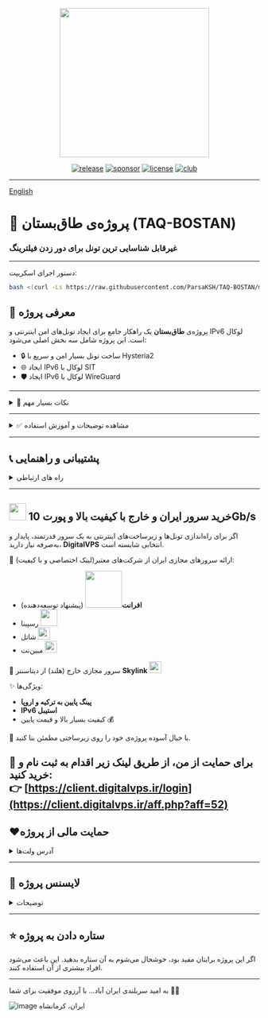 <div align="center">
<img src="https://github.com/user-attachments/assets/acc27110-4275-4751-937b-cdc63704164f" width="300" />
</div>

<div align="center">
  
[![release](https://img.shields.io/badge/release-v2.0.1-%23006400)](#)
[![sponsor](https://img.shields.io/badge/sponsor-DigitalVPS.ir-%23FF0000)](https://client.digitalvps.ir/aff.php?aff=52)
[![license](https://img.shields.io/badge/license-Apache2-%23006400)](#)
[![club](https://img.shields.io/badge/club-OPIRAN-%234B0082)](https://t.me/OPIranClub)

</div>

---

[English](https://github.com/ParsaKSH/TAQ-BOSTAN/blob/main/README-en.md)


# 🚀 پروژه‌ی طاق‌بستان (TAQ-BOSTAN)
### غیرقابل شناسایی ترین تونل برای دور زدن فیلترینگ

---

دستور اجرای اسکریپت:

```bash
bash <(curl -Ls https://raw.githubusercontent.com/ParsaKSH/TAQ-BOSTAN/main/script.sh)
```
## 🌟 معرفی پروژه
پروژه‌ی **طاق‌بستان** یک راهکار جامع برای ایجاد تونل‌های امن اینترنتی و IPv6 لوکال است. این پروژه شامل سه بخش اصلی می‌شود:

- 🔒 ساخت تونل بسیار امن و سریع با Hysteria2
- 🌐 ایجاد IPv6 لوکال با SIT
- 🛡 ایجاد IPv6 لوکال با WireGuard

---
<details>
<summary>📌 نکات بسیار مهم</summary>
  <div align="right">
- اگر سرور شما IPv6 ندارد، ابتدا باید با SIT یک IPv6 لوکال ایجاد کنید.(توجه کنید که برای ایجاد آیپی6 لوکال برای هیستریا، به هیچ عنوان نباید از وایرگارد استفاده کنید.)

 <div align="right">    
- لطفا در وارد کردن پورت دقت کنید، پورت هیستریا برای ارتباط بین دو سرور هست و باید در سرور ایران و سرور خارج یک مقدار وارد شود، این پورت باید در سرور آزاد باشد و هیچ سرویس دیگری از آن استفاده نکند، این پورت با پورتی که باید فوروارد شود متفاوت است.
 <div align="right">
- پیشنهاد می‌کنم برای هیستریا از پورت 443 در جهت عادی جلوه دادن بیشتر ارتباط استفاده کنید.
 <div align="right"> 
- لطفا لطفا لطفا کانفیگ های سمت کاربر خودتون رو tls دار کنید. این موضوع برای حفاظت از سرور شما در برابر فیلترینگ و اکسسی بسیار حیاتی است.
    
  </div>
</details>

---

<details>
<summary>✅ مشاهده توضیحات و آموزش استفاده</summary>

## 🔒 بخش اول: تونل امن و سریع با Hysteria2
<details>
<summary>✅ مشاهده توضیحات و آموزش استفاده</summary>

### 📌 مزایا:
- تونل رمزنگاری‌شده **TLS 1.3 + QUIC**
- انتقال تمام ترافیک از طریق یک کانکشن واحد UDP
- جلوگیری کامل از مشکوک شدن سرور و ایران اکسس شدن
- رفتار ترافیک مشابه HTTPS عادی (بدون ریسک شناسایی)
- بدون نیاز به دامنه (استفاده از SSL خودامضا)
- بسیار سریع
- دارای اسپیدتست داخلی برای تست پهنای باند هیستریا بین دو سرور تونل شده

### 🚀 نصب آسان:

<details>
<summary>سرور خارج</summary>

1-اسکریپت را روی سرور اجرا کنید.

2-عدد 1 را وارد کنید تا اسکریپت هیستریا اجرا شود.

3-کلمه "Foreign" را وارد کنید.

4-پورت هیستریا را وارد کنید.(طبق توضیحات بالا، این پورت نباید توسط هیچ سرویس دیگری در هیچیک از سرور های شما استفاده شده باشد؛ پیشنهاد می‌کنم از پورت 443 استفاده کنید.)

5-یک رمز دلخواه برای اینباند هیستریا وارد کنید.

6-برای FEC، اگر سرور های شما مخصوص گیم هستند و پکت لاس بالایی دارند، FEC را فعال کنید.(هرچه مقادیری که وارد می‌کنید بیشتر باشد، هم بار پردازشی بالا می‌رود و هم ترافیک بیشتری مصرف می‌شود.(sendدر ایران باید برابر با receive سرور خارج باشد و برعکس.)

-کانفیگ سرور خارج به پایان رسید.
  
</details>

<details>
<summary>سرور ایران</summary>

1-اسکریپت را روی سرور اجرا کنید.

2-کلمه "Iran" را وارد کنید.

3-انتخاب کنید که می‌خواهید از IPv6 استفاده کنید یا IPv4(اگر سرور های شما آیپی6 خوبی دارند، پیشنهاد می‌شود از آیپی6 استفاده کنید. سرورهای افرانت و رسپینا DigitalVPS آیپی6 بسیار خوب و پایداری دارند.)

4-تعداد سرور های خارج خود که قصد تانل کردن آنها به سرور ایران را دارید وارد کنید.

5-به ترتیب آیپی، پورت هیستریا و رمز تنظیم شده در آنها را وارد کنید.

6-در این فیلد، SNI دلخواه خود را بگذارید، مثلا google.com (نیاز به استفاده از دامنه خودتان نیست.)

7-تعداد پورت هایی که قصد فوروارد کردن را در این سرور خارج دارید وارد کنید.

8-به ترتیب پورت ها را وارد کنید.

9-اگر به FEC نیاز دارید طبق شرایطی که در بخش سرور خارج عنوان کردم، آن را فعال کنید.

10-کانفیگ سرور ایران تمام شد، سرور ها و اطلاعات کانفیگ آنها به شما نمایش داده شده.

11-حالا برای انجام تست سرعت و پهنای باند بین دو سرور می‌توانید اسکریپت را دوباره اجرا کنید و شماره7 را وارد کنید.

12-از شما شماره سرور می‌خواهد که هرکدام از سرور های خارجی که به سرور ایران متصل کرده باشید را می‌توانید مورد تست قرار دهید، مثلا سرور اول(عدد 1 را وارد کنید.)

13-پهنای باند بین دو سرور شما بعد از رمزنگاری ها و پردازش های هیستریا مشخص می‌شود.(هرچه پردازشگر سرور شما قدرتمند تر باشد، و هاستینگ پهنای باند بیشتری را در اختیار شما قرار داده باشد، سرعت بین دو سرور نیز بیشتر خواهد بود. سرور های DigitalVPS به دلیل برخورداری از منابع سخت افزاری بالا، نتیجه بسیار خوبی به شما هدیه خواهند کرد.(اگر سخت افزار سرور خارج شما هم کافی باشد.))

</details>


</details>

---

## 🌐 بخش دوم: ایجاد IPv6 لوکال با SIT
<details>
<summary>✅ مشاهده توضیحات و آموزش استفاده</summary>

### 📌 مزایا:
- بسیار سریع و سبک (بدون رمزنگاری اضافی)
- پشتیبانی مستقیم توسط هسته لینوکس (کرنل)
- نصب و راه‌اندازی آسان

**نحوه اجرا روی سرور ایران:**
- نوع سرور را **IRAN** انتخاب کنید.
- IP سرور ایران و تعداد سرورهای خارجی را وارد کنید.
- به‌ترتیب IP سرورهای خارجی را وارد کرده و سرور را ریبوت کنید.

**نحوه اجرا روی سرور خارجی:**
- نوع سرور را **FOREIGN** انتخاب کنید.
- IP سرور خارجی و IP سرور ایران را وارد کنید.
- شماره سرور خارجی (که در سرور ایران وارد کردید) را مشخص کنید.
- سرور را ریبوت کنید.

</details>

---

## 🛡 بخش سوم: ایجاد IPv6 لوکال با WireGuard
<details>
<summary>✅ مشاهده توضیحات و آموزش استفاده</summary>

### 📌 مزایا:
- امنیت بالا و رمزنگاری قوی
- تونل کردن همه ترافیک‌ها در یک کانکشن واحد UDP
- قابل استفاده روی سرورهای فیلتر شده


- نوع سرور (ایران یا خارجی) را مشخص کنید.
- IP عمومی سرورها و کلید عمومی WireGuard را وارد کنید.
- فایل‌های کانفیگ خودکار ساخته شده و سرویس فعال می‌شود.
- سرور را ریبوت کنید.

</details>

</details>

---

## 📞 پشتیبانی و راهنمایی
<details>
<summary>راه های ارتباطی</summary>
هرگونه سؤال یا مشکل خود را در گروه اپ‌ایران مطرح کنید.

- 💬 **گروه اپ‌ایران:** [OPIranClub](https://t.me/OPIranClub)
</details>

---
## <img src="https://client.digitalvps.ir/templates/lagom2/assets/img/logo/logo_big.1066038415.png" width="34" /> خرید سرور ایران و خارج با کیفیت بالا و پورت 10Gb/s

اگر برای راه‌اندازی تونل‌ها و زیرساخت‌های اینترنتی به یک سرور قدرتمند، پایدار و به‌صرفه نیاز دارید، **DigitalVPS** انتخابی شایسته است.

🔹 ارائه سرورهای مجازی ایران از شرکت‌های معتبر(لینک اختصاصی و با کیفیت):
- **افرانت**<img src="https://client.digitalvps.ir/Logo/afranettttt.png" width="74" /> (پیشنهاد توسعه‌دهنده)
- رسپینا <img src="https://client.digitalvps.ir/templates/lagom2/assets/img/page-manager/Respina-Logo.png" width="34" />
-  شاتل <img src="https://client.digitalvps.ir/templates/lagom2/assets/img/page-manager/shatel1.png" width="24" />
-  مبین‌نت <img src="https://client.digitalvps.ir/Logo/MobinNetLog.png" width="24" />

🔹 سرور مجازی خارج (هلند) از دیتاسنتر **Skylink** <img src="https://client.digitalvps.ir/templates/lagom2/assets/img/nilogo.png" width="24" />

✨ ویژگی‌ها:
- **پینگ پایین به ترکیه و اروپا**
- **IPv6 استیبل**
- کیفیت بسیار بالا و قیمت پایین 💰

🎯 با خیال آسوده پروژه‌ی خود را روی زیرساختی مطمئن بنا کنید.

📎 برای حمایت از من، از طریق لینک زیر اقدام به ثبت نام و خرید کنید:  
👉 [https://client.digitalvps.ir/login](https://client.digitalvps.ir/aff.php?aff=52)
---


 ## ❤️حمایت مالی از پروژه
  <details>
  <summary>آدرس ولت‌ها</summary>

اگر پروژه برای شما مفید بود، برای حمایت مالی می‌توانید از آدرس‌های زیر استفاده کنید:

| ارز | آدرس والت |
|-------|------------|
| **Tron** | `TD3vY9Drpo3eLi8z2LtGT9Vp4ESuF2AEgo` |
| **USDT(ERC20)** | `0x800680F566A394935547578bc5599D98B139Ea22` |
| **TON** | `UQAm3obHuD5kWf4eE4JmAO_5rkQdZPhaEpmRWs6Rk8vGQJog` |
| **BTC** | `bc1qaquv5vg35ua7qnd3wlueytw0fugpn8qkkuq9r2` |

از حمایت شما ممنونم ❤️
</details>

---

## 📝 لایسنس پروژه
<details>
<summary>توضیحات</summary>
پروژه‌ی طاق‌بستان تحت لایسنس Apache منتشر شده است.  
می‌توانید آزادانه از آن استفاده کنید، تغییر دهید و منتشر کنید؛ اما لطفا نام من (Parsa) و لینک پروژه را ذکر نمایید.
</details>

---

## ⭐️ ستاره دادن به پروژه

اگر این پروژه برایتان مفید بود، خوشحال می‌شوم به آن ستاره بدهید. این باعث می‌شود افراد بیشتری از آن استفاده کنند.

---

به امید سربلندی ایران آباد... 
با آرزوی موفقیت برای شما 🚀✨



![image](https://github.com/user-attachments/assets/f9f4e79a-0dd4-47ca-862a-8af8504a355a)
ایران، کرمانشاه
